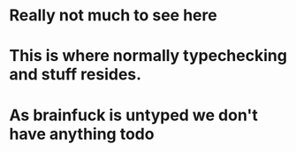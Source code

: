 # Really not much to see here
# This is where normally typechecking and stuff resides. 
# As brainfuck is untyped we don't have anything todo
